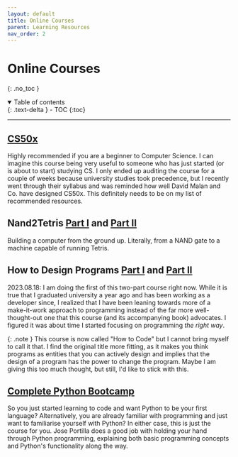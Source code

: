 ```yaml
---
layout: default
title: Online Courses
parent: Learning Resources
nav_order: 2
---
```


# Online Courses
{: .no_toc }

<details open markdown="block">
  <summary>
    Table of contents
  </summary>
  {: .text-delta }
- TOC
{:toc}
</details>

---

## [CS50x](https://www.edx.org/course/introduction-computer-science-harvardx-cs50x)

Highly recommended if you are a beginner to Computer Science. I can imagine this course being very useful to someone who has just started (or is about to start) studying CS. I only ended up auditing the course for a couple of weeks because university studies took precedence, but I recently went through their syllabus and was reminded how well David Malan and Co. have designed CS50x. This definitely needs to be on my list of recommended resources.  

## Nand2Tetris [Part I](https://www.coursera.org/learn/build-a-computer) and [Part II](https://www.coursera.org/learn/nand2tetris2)

Building a computer from the ground up. Literally, from a NAND gate to a machine capable of running Tetris.

## How to Design Programs [Part I](https://www.edx.org/course/how-to-code-simple-data) and [Part II](https://www.edx.org/course/how-to-code-complex-data)  

2023.08.18: I am doing the first of this two-part course right now. While it is true that I graduated university a year ago and has been working as a developer since, I realized that I have been leaning towards more of a make-it-work approach to programming instead of the far more well-thought-out one that this course (and its accompanying book) advocates. I figured it was about time I started focusing on programming *the right way*.

{: .note }
This course is now called "How to Code" but I cannot bring myself to call it that. I find the original title more fitting, as it makes you think programs as entities that you can actively design and implies that the design of a program has the power to change the program. Maybe I am giving this too much thought, but still, I'd like to stick with this.  


## [Complete Python Bootcamp](https://www.udemy.com/course/complete-python-bootcamp/)

So you just started learning to code and want Python to be your first language? Alternatively, you are already familiar with programming and just want to familiarise yourself with Python? In either case, this is just the course for you. Jose Portilla does a good job with holding your hand through Python programming, explaining both basic programming concepts and Python's functionality along the way.